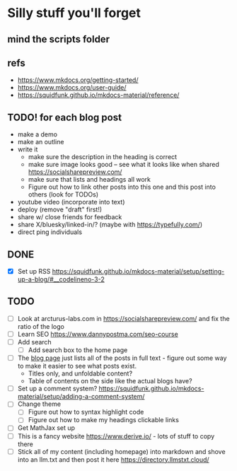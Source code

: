 # Silly stuff you'll forget

## mind the scripts folder

## refs
- https://www.mkdocs.org/getting-started/
- https://www.mkdocs.org/user-guide/ 
- https://squidfunk.github.io/mkdocs-material/reference/

## TODO! for each blog post
- make a demo
- make an outline
- write it
  - make sure the description in the heading is correct
  - make sure image looks good – see what it looks like when shared https://socialsharepreview.com/
  - make sure that lists and headings all work
  - Figure out how to link other posts into this one and this post into others (look for TODOs)
- youtube video (incorporate into text)
- deploy (remove "draft" first!)
- share w/ close friends for feedback
- share X/bluesky/linked-in/? (maybe with https://typefully.com/)
- direct ping individuals

## DONE
- [x] Set up RSS https://squidfunk.github.io/mkdocs-material/setup/setting-up-a-blog/#__codelineno-3-2

## TODO
- [ ] Look at arcturus-labs.com in https://socialsharepreview.com/ and fix the ratio of the logo
- [ ] Learn SEO https://www.dannypostma.com/seo-course
- [ ] Add search
  - [ ] Add search box to the home page
- [ ] The [blog page](http://127.0.0.1:8000/blog/) just lists all of the posts in full text - figure out some way to make it easier to see what posts exist.
  - Titles only, and unfoldable content?
  - Table of contents on the side like the actual blogs have?
- [ ] Set up a comment system? https://squidfunk.github.io/mkdocs-material/setup/adding-a-comment-system/
- [ ] Change theme
  - [ ] Figure out how to syntax highlight code
  - [ ] Figure out how to make my headings clickable links
- [ ] Get MathJax set up
- [ ] This is a fancy website https://www.derive.io/ - lots of stuff to copy there
- [ ] Stick all of my content (including homepage) into markdown and shove into an llm.txt and then post it here https://directory.llmstxt.cloud/